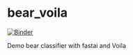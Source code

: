# bear_voila

[![Binder](https://mybinder.org/badge_logo.svg)](https://mybinder.org/v2/gh/svshelton-ui/class/master?filepath=%2Fvoila%2Frender%2Fsportsball_notebook.ipynb)

Demo bear classifier with fastai and Voila
